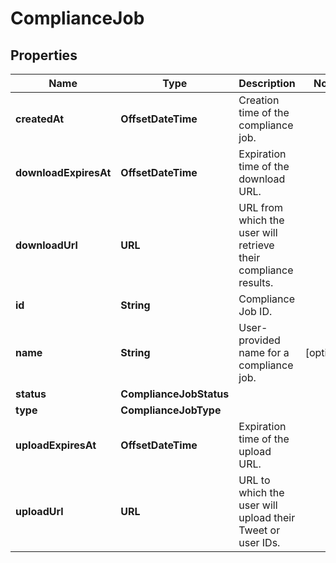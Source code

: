 

# ComplianceJob


## Properties

| Name | Type | Description | Notes |
|------------ | ------------- | ------------- | -------------|
|**createdAt** | **OffsetDateTime** | Creation time of the compliance job. |  |
|**downloadExpiresAt** | **OffsetDateTime** | Expiration time of the download URL. |  |
|**downloadUrl** | **URL** | URL from which the user will retrieve their compliance results. |  |
|**id** | **String** | Compliance Job ID. |  |
|**name** | **String** | User-provided name for a compliance job. |  [optional] |
|**status** | **ComplianceJobStatus** |  |  |
|**type** | **ComplianceJobType** |  |  |
|**uploadExpiresAt** | **OffsetDateTime** | Expiration time of the upload URL. |  |
|**uploadUrl** | **URL** | URL to which the user will upload their Tweet or user IDs. |  |



